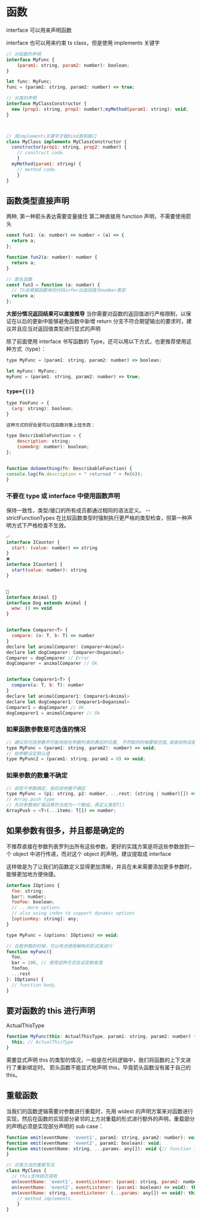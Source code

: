 # 函数

interface 可以用来声明函数

interface 也可以用来约束 ts class，但是使用 implements 关键字

```js
// 对函数的声明
interface MyFunc {
    (param1: string, param2: number): boolean;
}

let func: MyFunc;
func = (param1: string, param2: number) => true;

// 对类的声明
interface MyClassConstructor {
  new (prop1: string, prop2: number);myMethod(param1: string): void;
}



// 用implements关键字才能bind类和接口
class MyClass implements MyClassConstructor {
  constructor(prop1: string, prop2: number) {
    // construct code.
    }
  myMethod(param1: string) {
    // method code.
    }
}
```

## 函数类型直接声明

两种, 第一种箭头表达需要变量接住
第二种直接用 function 声明，不需要使用箭头

```js
const fun1: (a: number) => number = (a) => {
  return a;
};

function fun2(a: number): number {
  return a;
}

// 匿名函数
const fun3 = function (a: number) {
  // TS会根据函数体的代码infer出返回值为number类型
  return a;
};
```

**大部分情况返回结果可以直接推导**
当你需要对函数的返回值进行严格限制，以保证在以后的更新中能够避免函数中新增 return 分支不符合期望输出的要求时，建议并且应当对返回值类型进行显式的声明

除了前面使用 interface 书写函数的 Type，还可以用以下方式，也更推荐使用这种方式（type）：

```js
type MyFunc = (param1: string, param2: number) => boolean;

let myFunc: MyFunc;
myFunc = (param1: string, param2: number) => true;
```

### `type+{()}`

```js
type FooFunc = {
  (arg: string): boolean;
}

这种方式的好处是可以往函数对象上挂东西：

type DescribableFunction = {
    description: string;
    (someArg: number): boolean;
};


function doSomething(fn: DescribableFunction) {
console.log(fn.description + " returned " + fn(6));
}
```

### 不要在 type 或 interface 中使用函数声明

保持一致性，类型/接口的所有成员都通过相同的语法定义。
--strictFunctionTypes 在比较函数类型时强制执行更严格的类型检查，但第一种声明方式下严格检查不生效。

```js
✅
interface ICounter {
  start: (value: number) => string
}
❌
interface ICounter1 {
  start(value: number): string
}


🌰
interface Animal {}
interface Dog extends Animal {
  wow: () => void
}


interface Comparer<T> {
  compare: (a: T, b: T) => number
}
declare let animalComparer: Comparer<Animal>
declare let dogComparer: Comparer<Doganimal>
Comparer = dogComparer // Error
dogComparer = animalComparer // Ok


interface Comparer1<T> {
  compare(a: T, b: T): number
}
declare let animalComparer1: Comparer1<Animal>
declare let dogComparer1: Comparer1<Doganimal>
Comparer1 = dogComparer // Ok
dogComparer1 = animalComparer // Ok
```

### 如果函数参数是可选值的情况

```js
// 建议将可选参数尽可能地放在参数列表的靠后的位置, 不然取的时候要取空值,或者结构设置placeholder
type MyFunc = (param1: string, param2?: number) => void;
// 给参数设定默认值
type MyFunc2 = (param1: string, param2 = 0) => void;
```

### 如果参数的数量不确定

```js
// 前若干参数确定，但后续参数不确定
type MyFunc = (p1: string, p2: number, ...rest: (string | number)[]) => void;
// Array.push type
// 先将参数用扩展运算符合成为一个数组，再定义类型T[]
ArrayPush = <T>(...items: T[]) => number;
```

## 如果参数有很多，并且都是确定的

不推荐直接在参数列表罗列出所有这些参数，更好的实践方案是将这些参数放到一个 object 中进行传递，而对这个 object 的声明，建议提取成 interface

这样做是为了让我们的函数定义显得更加清晰，并且在未来需要添加更多参数时，能够更加地方便快捷。

```js
interface IOptions {
  foo: string;
  bar?: number;
  foofoo: boolean;
  // ...more options
  // also using index to support dynamic options
  [optionKey: string]: any;
}

type MyFunc = (options: IOptions) => void;

// 在取参数的时候，可以考虑使用解构的形式来进行
function myFunc({
  foo,
  bar = 100, // 使用这种方式在设定缺省值
  foofoo,
  ...rest
}: IOptions) {
  // function body.
}
```

## 要对函数的 this 进行声明

ActualThisType

```js
function MyFunc(this: ActualThisType, param1: string, param2: number) {
  this; // ActualThisType
}
```

需要显式声明 this 的类型的情况，一般是在代码逻辑中，我们将函数的上下文进行了重新绑定时。
箭头函数不能显式地声明 this，毕竟箭头函数没有属于自己的 this。

## 重载函数

当我们的函数逻辑需要对参数进行重载时，先用 widest 的声明方案来对函数进行实现，然后在函数的实现部分紧邻的上方对重载的形式进行额外的声明，重载部分的声明必须是实现部分声明的 sub case：

```js
function emit(eventName: 'event1', param1: string, param2: number): void;
function emit(eventName: 'event2', param1: boolean): void;
function emit(eventName: string, ...params: any[]): void {// function implements.
}

// 对类方法的重载写法
class MyClass {
  // this支持链式调用
  on(eventName: 'event1', eventListener: (param1: string, param2: number) => void):this;
  on(eventName: 'event2', eventListener: (param1: boolean) => void): this;
  on(eventName: string, eventListener: (...params: any[]) => void): this {
    // method implements.
    }
}

```
